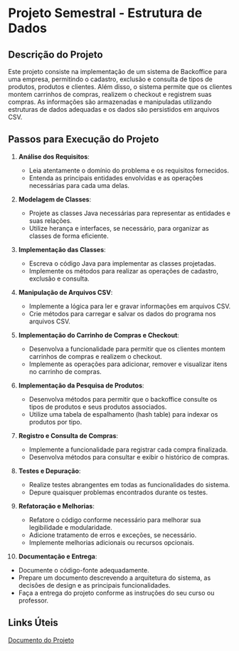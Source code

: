 # Projeto Semestral - Estrutura de Dados

## Descrição do Projeto

Este projeto consiste na implementação de um sistema de Backoffice para uma empresa, permitindo o cadastro, exclusão e consulta de tipos de produtos, produtos e clientes. Além disso, o sistema permite que os clientes montem carrinhos de compras, realizem o checkout e registrem suas compras. As informações são armazenadas e manipuladas utilizando estruturas de dados adequadas e os dados são persistidos em arquivos CSV.

## Passos para Execução do Projeto

1. **Análise dos Requisitos**:
   - Leia atentamente o domínio do problema e os requisitos fornecidos.
   - Entenda as principais entidades envolvidas e as operações necessárias para cada uma delas.

2. **Modelagem de Classes**:
   - Projete as classes Java necessárias para representar as entidades e suas relações.
   - Utilize herança e interfaces, se necessário, para organizar as classes de forma eficiente.

3. **Implementação das Classes**:
   - Escreva o código Java para implementar as classes projetadas.
   - Implemente os métodos para realizar as operações de cadastro, exclusão e consulta.

4. **Manipulação de Arquivos CSV**:
   - Implemente a lógica para ler e gravar informações em arquivos CSV.
   - Crie métodos para carregar e salvar os dados do programa nos arquivos CSV.

5. **Implementação do Carrinho de Compras e Checkout**:
   - Desenvolva a funcionalidade para permitir que os clientes montem carrinhos de compras e realizem o checkout.
   - Implemente as operações para adicionar, remover e visualizar itens no carrinho de compras.

6. **Implementação da Pesquisa de Produtos**:
   - Desenvolva métodos para permitir que o backoffice consulte os tipos de produtos e seus produtos associados.
   - Utilize uma tabela de espalhamento (hash table) para indexar os produtos por tipo.

7. **Registro e Consulta de Compras**:
   - Implemente a funcionalidade para registrar cada compra finalizada.
   - Desenvolva métodos para consultar e exibir o histórico de compras.

8. **Testes e Depuração**:
   - Realize testes abrangentes em todas as funcionalidades do sistema.
   - Depure quaisquer problemas encontrados durante os testes.

9. **Refatoração e Melhorias**:
   - Refatore o código conforme necessário para melhorar sua legibilidade e modularidade.
   - Adicione tratamento de erros e exceções, se necessário.
   - Implemente melhorias adicionais ou recursos opcionais.

10. **Documentação e Entrega**:
   - Documente o código-fonte adequadamente.
   - Prepare um documento descrevendo a arquitetura do sistema, as decisões de design e as principais funcionalidades.
   - Faça a entrega do projeto conforme as instruções do seu curso ou professor.

## Links Úteis
   [Documento do Projeto](https://drive.google.com/file/d/1HoB3tZRhxH5-TlB1KALZTOq1OcZcuttU/view)
